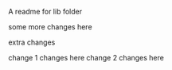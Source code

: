 A readme for lib folder


some more changes here

extra changes

change 1 changes here
change 2 changes here
